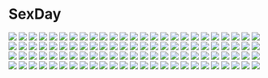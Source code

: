 # SexDay
![](https://konachan.com/image/e67599e12f96da9fb91335b92ba10e74/Konachan.com%20-%20205710%20building%20industrial%20original%20pixiv_fantasia%20ruins%20scenic%20xian_yueyueyue.jpg)
![](https://konachan.com/image/e8b20850ea355f011ad11ecae0dc6886/Konachan.com%20-%20285829%20black_hair%20book%20brown_eyes%20computer%20ibara_dance%20original%20scenic%20shorts%20thighhighs%20watermark.jpg)
![](https://konachan.com/jpeg/d3eccce86527cdbfa56df73101e627ca/Konachan.com%20-%20150850%20akinashi_yuu%20fairys%20game_cg%20haida_kimika%20ima_sugu_onii-chan_ni_imouto_da_tte_iitai%21.jpg)
![](https://konachan.com/image/e07f07b785c579e86ebfcdcb62b89815/Konachan.com%20-%2039630%20abel_nightroad%20glasses%20gloves%20gray_hair%20scythe%20thores_shibamoto%20trinity_blood%20weapon%20white.jpg)
![](https://konachan.com/image/5e008b7cf762f7369191a5e69c951d8a/Konachan.com%20-%20118308%20blonde_hair%20blue_eyes%20brown_eyes%20green_hair%20macross%20macross_frontier%20ranka_lee%20school_uniform%20sheryl_nome.jpg)
![](https://konachan.com/jpeg/bfc54943b85e48e4050f8f2c2ce9c9a5/Konachan.com%20-%2057962%20kimura_kaere%20polychromatic%20sayonara_zetsubou_sensei%20vector.jpg)
![](https://konachan.com/image/606d399bfddb49d87854da71de5dd252/Konachan.com%20-%20199105%20all_male%20anthropomorphism%20black_hair%20ibaraki%20kashuu_kiyomitsu%20katana%20male%20red_eyes%20sword%20touken_ranbu%20weapon%20yamato-no-kami_yasusada.jpg)
![](https://konachan.com/image/a8430dd47327ad7f76f067ca755a2987/Konachan.com%20-%2023065%20aa_megami-sama%20animal%20belldandy%20cat.jpg)
![](https://konachan.com/image/7a9882da74f195fe9030417afe19cc9d/Konachan.com%20-%20182406%20blonde_hair%20fate_testarossa%20mahou_shoujo_lyrical_nanoha%20red_eyes%20skirt%20youxuemingdie.jpg)
![](https://konachan.com/jpeg/7f49215d68afd4b3f44dee3686b14353/Konachan.com%20-%20220836%20aikatsu%21%20cage%20glasses%20hitoto%20toudou_yurika%20wings.jpg)
![](https://konachan.com/jpeg/6abae65f7fa8a191ed57c5054cb8bb83/Konachan.com%20-%2076090%20alcot%20bed%20blue_eyes%20blue_hair%20blush%20game_cg%20miyoshi_ran%20nimura_yuushi%20osananajimi_wa_daitouryou%20ribbons%20short_hair.jpg)
![](https://konachan.com/image/c57feed2842f8e20bf4fb3872ce7326e/Konachan.com%20-%20184800%20bikini_top%20building%20city%20original%20pink_hair%20robot%20ruins%20tyappygain.jpg)
![](https://konachan.com/image/f05e8597ea11635e06be7b453b11791f/Konachan.com%20-%20164902%20animal%20blonde_hair%20butterfly%20dress%20kaime%20yoshino_ryou.jpg)
![](https://konachan.com/image/e51cc3a96e11c3c466518ec785c26e57/Konachan.com%20-%20152957%20gun%20infinite_stratos%20laura_bodewig%20mecha%20nenchi%20tagme%20weapon%20zoom_layer.jpg)
![](https://konachan.com/jpeg/27d27994f1fde651d1454d03ae27cb44/Konachan.com%20-%2091080%20blush%20breasts%20censored%20game_cg%20necklace%20nipples%20nopan%20open_shirt%20purple_eyes%20pussy%20red_hair%20short_hair%20tenmaso%20tree%20tsubaki_nazuna%20whirlpool.jpg)
![](https://konachan.com/image/2faf9f7648226714b57757975a7e4d51/Konachan.com%20-%209284%20izumi_konata%20kobayakawa_yutaka%20lucky_star%20narumi_yui.jpg)
![](https://konachan.com/image/258f3a748b45da72366ca33e2d8a8cdc/Konachan.com%20-%20211894%20aqua_eyes%20aqua_hair%20ass%20christmas%20elbow_gloves%20gloves%20hat%20night%20original%20panties%20pantyhose%20ribbons%20santa_hat%20shikei%20short_hair%20sideboob%20sky%20underwear.jpg)
![](https://konachan.com/jpeg/7559a6cc61292f17fa0189df5fad352a/Konachan.com%20-%2013722%20amane_misa%20death_note%20l%20male.jpg)
![](https://konachan.com/image/72996fcc22c9efb0481705b145335a86/Konachan.com%20-%20215866%20all_male%20journey_to_the_west%20male%20mr.cloud.jpg)
![](https://konachan.com/jpeg/04e5cce60d7e4736bc21a86060c82521/Konachan.com%20-%20203703%20anus%20ass%20blue_eyes%20breasts%20brown_eyes%20brown_hair%20censored%20game_cg%20kaisenn%20nipples%20no_bra%20nopan%20onomatope%2A%20open_shirt%20pussy%20scan%20thighhighs.jpg)
![](https://konachan.com/image/8f0932dd5e5b0af574eb665dac9836a8/Konachan.com%20-%20161505%202girls%20ayakashi_%28monkeypanch%29%20japanese_clothes%20kochiya_sanae%20miko%20moriya_suwako%20torii%20touhou%20water.jpg)
![](https://konachan.com/jpeg/bd7a3d36eb3ab9b7ca3a42ccee31e519/Konachan.com%20-%2057481%20lolita_fashion%20louise_fran%C3%A7oise_le_blanc_de_la_valli%C3%A8re%20maid%20panties%20underwear%20zero_no_tsukaima.jpg)
![](https://konachan.com/image/8f7715dafed8dbbd6230fb8c9a961cc9/Konachan.com%20-%205588%20final_fantasy%20final_fantasy_xi%20red_mage%20takemura_sesshuu.jpg)
![](https://konachan.com/image/bc3323214e423b26e1cbba2628d67198/Konachan.com%20-%20168813%2096neko%20bicolored_eyes%20blonde_hair%20collar%20headphones%20niconico%20short_hair%20squchan.jpg)
![](https://konachan.com/jpeg/501164b2a6382ce45449a8d285a77dc7/Konachan.com%20-%2078692%20blue_eyes%20katana%20konpaku_youmu%20myon%20short_hair%20sword%20touhou%20transparent%20weapon%20white_hair.jpg)
![](https://konachan.com/image/f929a83ab18f62bf2ee3ccc9f3e5ad48/Konachan.com%20-%2093912%20japanese_clothes%20mystia_lorelei%20short_hair%20summer%20touhou%20yukata.jpg)
![](https://konachan.com/image/afaec37793315d9c9bb07fe25cd25f34/Konachan.com%20-%20190714%20ayase_miya%20azumi_risa%20black_hair%20blue_eyes%20gloves%20headband%20peko%20red_eyes%20ribbons%20skirt%20sono_hanabira_ni_kuchizuke_wo%20tagme%20thighhighs.jpg)
![](https://konachan.com/image/70b77de578d3d590b569e64fa6959c4c/Konachan.com%20-%2068899%20all_male%20anthropomorphism%20axis_powers_hetalia%20close%20male%20switzerland_%28hetalia%29.jpg)
![](https://konachan.com/image/facd7da166a5ae3ad832acc12feac737/Konachan.com%20-%2043006%20breasts%20nopan%20penis%20pussy%20s-cry-ed%20sex%20shirt_lift%20uncensored.jpg)
![](https://konachan.com/image/0c8a0ec3ac0afd8dd1e982090867ef47/Konachan.com%20-%205319%20animal%20aquaplus%20cat%20leaf%20lucy_maria_misora%20to_heart%20to_heart_2.jpg)
![](https://konachan.com/image/70cf6f5d2a2bffb66d316108f7e21544/Konachan.com%20-%2036729%20tagme.jpg)
![](https://konachan.com/image/ed397bd1e3c46dae010ada690f2c64e4/Konachan.com%20-%20105210%20camera%20cherry_blossoms%20flowers%20okiru%20school_uniform.jpg)
![](https://konachan.com/image/0eda9023b4769eb3c702c07e2ffba102/Konachan.com%20-%2021116%20chuuou_higashiguchi%20girls_museum%20nipples%20open_shirt%20panties%20saya%20saya_no_uta%20tsukuba_yoh%20underwear.jpg)
![](https://konachan.com/jpeg/b7715ed25d25ab2bbc57a41f586421d9/Konachan.com%20-%20286473%20aliasing%20black_hair%20japanese_clothes%20kamado_nezuko%20kimetsu_no_yaiba%20kimono%20long_hair%20pink_eyes%20rosuuri%20watermark.jpg)
![](https://konachan.com/image/7de2fb084cb753678ceb3fdfed5b64ff/Konachan.com%20-%20111964%20bodysuit%20close%20glasses%20green_eyes%20makinami_mari_illustrious%20neon_genesis_evangelion.jpg)
![](https://konachan.com/image/a77121dd451e4e1cd2de6d68a5e70ab7/Konachan.com%20-%20289853%20blush%20braids%20close%20dress%20gloves%20gray_hair%20.live%20long_hair%20marugoshi_%28burger54%29%20red_eyes%20white%20yozakura_tama.jpg)
![](https://konachan.com/jpeg/f0731aeb8bd464db588232eea597ab73/Konachan.com%20-%20146035%20animal_ears%20bunny%20bunny_ears%20bunnygirl%20dress%20flowers%20inaba_tewi%20tagme%20touhou.jpg)
![](https://konachan.com/jpeg/ed51e0ffdf68454163304dd29169e55a/Konachan.com%20-%2091144%20touhou%20yasaka_kanako.jpg)
![](https://konachan.com/image/3f1090ced6b37706fccf34e70addf57c/Konachan.com%20-%2019225%20blush%20gray_hair%20hoshino_ruri%20long_hair%20martian_successor_nadesico%20twintails%20white%20yellow_eyes.jpg)
![](https://konachan.com/jpeg/e98929fc640ddbaf5cfc69bd80beb352/Konachan.com%20-%20245397%20annin_doufu%20brown_hair%20building%20city%20clouds%20honda_mio%20idolmaster%20necklace%20park%20short_hair%20shorts%20skirt%20sky%20water%20yellow_eyes.jpg)
![](https://konachan.com/image/5ba03693759f16fe11641a99a9656669/Konachan.com%20-%20222059%20beach%20dress%20gokou_ruri%20hat%20long_hair%20monochrome%20ore_no_imouto_ga_konna_ni_kawaii_wake_ga_nai%20summer_dress%20sylar.jpg)
![](https://konachan.com/jpeg/1d1395e190b1deab5932c6d477ca7615/Konachan.com%20-%20216388%20blue_eyes%20brown_hair%20flowers%20hachijou_asa%20original%20school_uniform%20skirt%20sunflower%20tears.jpg)
![](https://konachan.com/jpeg/735928dc13217ec04ce5125d5ee9aa2f/Konachan.com%20-%20212328%20blue_eyes%20blush%20brown_hair%20long_hair%20original%20school_uniform%20takoyaki_%28roast%29%20thighhighs%20twintails%20zettai_ryouiki.jpg)
![](https://konachan.com/jpeg/a197ec65ab7218aa2db0d70181693f65/Konachan.com%20-%20290649%20anthropomorphism%20blue_hair%20blush%20fingering%20kasumi_%28kancolle%29%20long_hair%20nedia_r%20panty_pull%20ponytail%20pussy%20third-party_edit%20topless%20uncensored.jpg)
![](https://konachan.com/image/d298ce165ac95a829d7f204e2ac3c28e/Konachan.com%20-%20295372%202girls%20ayase_eri%20bondage%20breasts%20cunnilingus%20love_live%21_school_idol_project%20mogu_%28au1127%29%20nipples%20nude%20toujou_nozomi%20yuri.jpg)
![](https://konachan.com/jpeg/d2697964c893535482237afa55a3fea6/Konachan.com%20-%20263729%20alpha_%28ypalpha79%29%20blonde_hair%20blue_eyes%20bow%20breasts%20cleavage%20flowers%20navel%20original%20rose%20short_hair%20shorts%20thighhighs%20water.jpg)
![](https://konachan.com/jpeg/4990fa765fdb7e1d12fe0223952f56a4/Konachan.com%20-%20192281%20akane_haruka%20dress%20lump_of_sugar%20moekibara_fumitake%20oumi_kokoro%20school_uniform%20shiratori_aira%20thighhighs%20tsukidate_minori.jpg)
![](https://konachan.com/image/881d39be75beb3b7cbc19ed8ab313e5d/Konachan.com%20-%20289264%20animal_ears%20blonde_hair%20blush%20braids%20breasts%20bunny_ears%20garter%20genjung%20green_eyes%20long_hair%20nipples%20nude%20ponytail%20pubic_hair%20pussy%20tie%20uncensored%20wet.jpg)
![](https://konachan.com/image/b3a26ee4d763d0cdf63fa75b515027c3/Konachan.com%20-%2073631%20aliasing%20black_eyes%20black_hair%20boots%20exit_tunes%20hat%20headphones%20jpeg_artifacts%20long_hair%20original%20ponytail%20skirt%20tie%20train%20uniform%20vania600.jpg)
![](https://konachan.com/image/376f876d555aa17d0f7163fcee973506/Konachan.com%20-%20121014%20breasts%20cleavage%20green_eyes%20green_hair%20hatsune_miku%20jpeg_artifacts%20long_hair%20shuuhei%20twintails%20vocaloid.jpg)
![](https://konachan.com/jpeg/f70e0a396bfdeff95e0c1c97daf11d1f/Konachan.com%20-%20287115%20anthropomorphism%20azur_lane%20bikini%20blue_hair%20breasts%20long_hair%20navel%20pokachu%20purple_eyes%20swimsuit%20third-party_edit%20twintails%20white.jpg)
![](https://konachan.com/image/d2b424c4cce0c425df0b4c66eb98d14b/Konachan.com%20-%2069264%20fate_testarossa%20mahou_shoujo_lyrical_nanoha%20takamachi_nanoha.jpg)
![](https://konachan.com/image/69517ad3b3aaf48950cb14f4595badbd/Konachan.com%20-%2046151%20panties%20teruru%20thighhighs%20touhou%20underwear%20yakumo_yukari.jpg)
![](https://konachan.com/image/0e0701dad36e14221a163e49c382e2a6/Konachan.com%20-%20192128%202girls%20anus%20ass%20blue_hair%20breasts%20cum%20hat%20long_hair%20mogu%20nipples%20nude%20open_shirt%20purple_hair%20pussy%20short_hair%20touhou%20uncensored%20vampire%20yuri.jpg)
![](https://konachan.com/image/f8ac9e2e3cfbd9708fbdcd4cf70b76d8/Konachan.com%20-%20191510%20ass%20blue_eyes%20blush%20bow%20breasts%20cleavage%20fan%20fang%20food%20green_eyes%20group%20loli%20long_hair%20navel%20panties%20red_eyes%20underboob%20underwear%20wink%20wristwear.jpg)
![](https://konachan.com/jpeg/1b31f63b71fa311fd95514988d4fe7ac/Konachan.com%20-%20151032%20brown_hair%20couch%20game_cg%20giga%20kajiya_ayano%20kiss_bell%20mikoto_akemi%20skirt%20sleeping%20thighhighs.jpg)
![](https://konachan.com/image/4bada8e68fa275254fa4395bda268803/Konachan.com%20-%2081178%20chibi%20jpeg_artifacts%20komowata_haruka%20school_uniform%20suzukaze_no_melt%20tenmaso%20tsubaki_nazuna.jpg)
![](https://konachan.com/image/5fa0ab9a546b13f0cbaa8efb40722790/Konachan.com%20-%20238360%20aruciii%20breasts%20flowers%20gray_hair%20jpeg_artifacts%20loli%20long_hair%20nipples%20no_bra%20original%20ribbons%20shirt_lift%20twintails%20underboob.jpg)
![](https://konachan.com/jpeg/872c96966193ce53f654962be057777f/Konachan.com%20-%20197312%20aqua_eyes%20aqua_hair%20blush%20hatsune_miku%20leek%20long_hair%20tears%20thighhighs%20tie%20twintails%20vocaloid%20wamu.jpg)
![](https://konachan.com/image/235d88e3b48b390cf881d0ffe28ac371/Konachan.com%20-%20233935%20bed%20black_hair%20blush%20book%20bra%20breasts%20brown_eyes%20brown_hair%20game_console%20male%20mashu_003%20original%20short_hair%20underwear.jpg)
![](https://konachan.com/image/58f21b99c897bbc97ae03ddd628e7a30/Konachan.com%20-%207792%20clamp%20clover%20sue_%28clover%29.jpg)
![](https://konachan.com/image/ed5950d99d4290d4d03face11526f95d/Konachan.com%20-%20200640%20ais_wallenstein%20bell_cranel%20blonde_hair%20elbow_gloves%20gloves%20knife%20logo%20long_hair%20male%20navel%20red_eyes%20short_hair%20sunset%20weapon%20white_hair%20yellow_eyes.jpg)
![](https://konachan.com/image/8548d0e01a8987b5e1e1e76d2fc7e1aa/Konachan.com%20-%20250173%20anus%20blush%20bow%20breasts%20brown_hair%20censored%20long_hair%20neko_neko_koneko%20nipples%20open_shirt%20original%20penis%20pussy%20spread_legs%20spread_pussy.jpg)
![](https://konachan.com/jpeg/64d95fc47fa5a9638f2a8b65f31808e8/Konachan.com%20-%2065288%20hatsune_miku%20transparent%20twintails%20vocaloid.jpg)
![](https://konachan.com/jpeg/52aebd3014fe2d0068dd0156e76d17ad/Konachan.com%20-%20283225%20bikini%20blonde_hair%20blush%20cameltoe%20green_eyes%20headband%20long_hair%20narukami_ginryuu%20navel%20original%20ponytail%20pubic_hair%20swimsuit%20underboob%20white.jpg)
![](https://konachan.com/jpeg/6d366619ccad0069f82f7701fff77e74/Konachan.com%20-%20258232%20antarcticite%20anthropomorphism%20houseki_no_kuni%20sherbetax%20watermark.jpg)
![](https://konachan.com/jpeg/8e6571b40b9661e246452ae400d1e27f/Konachan.com%20-%20285920%20aqua_hair%20bikini%20breasts%20cameltoe%20choker%20doyouwantto%20green_eyes%20headband%20long_hair%20navel%20nipples%20signed%20swimsuit%20thighhighs%20underboob%20wet%20wristwear.jpg)
![](https://konachan.com/image/0b539c49ab23e6f7cbd7eb11afe6e2fb/Konachan.com%20-%20271119%20blindfold%20blush%20boots%20breasts%20cum%20gray_hair%20leotard%20nier%20nier%3A_automata%20nipples%20penis%20pussy%20sex%20shinkaui%20short_hair%20thighhighs%20uncensored.jpg)
![](https://konachan.com/jpeg/b88f414cb3284a7700a0f2fd3b419f52/Konachan.com%20-%20188475%20bed%20bekkankou%20blush%20breasts%20cum%20eustia_astraea%20game_cg%20long_hair%20nipples%20nude%20penis%20pink_hair%20pussy%20pussy_juice%20sex%20socks%20spread_legs%20uncensored%20wink.jpg)
![](https://konachan.com/image/6420258e34e8717a8e3a533600883d2a/Konachan.com%20-%20235556%20animal_ears%20ass%20breasts%20forest%20foxgirl%20nude%20original%20tail%20tree%20tyappygain%20water.jpg)
![](https://konachan.com/image/1cf93ac37800861a2114a30a828f3673/Konachan.com%20-%20162374%202girls%20atelier%20atelier_meruru%20atelier_rorona%20dress%20kaena_swaya%20kishida_mel%20merurulince_rede_arls%20night.jpg)
![](https://konachan.com/jpeg/b9956a7127ff739ea5320688883af902/Konachan.com%20-%20220562%20blue_eyes%20book%20bra%20breasts%20brown_hair%20idolmaster%20long_hair%20mukka%20navel%20nipples%20panties%20pubic_hair%20scarf%20shirt_lift%20signed%20underwear%20wet.jpg)
![](https://konachan.com/jpeg/ce553d7e8e3466dd984516b4e9183f27/Konachan.com%20-%20243191%20blue_eyes%20breasts%20butterfly%20cleavage%20clouds%20dress%20flowers%20gloves%20grass%20kazenokaze%20landscape%20long_hair%20necklace%20ponytail%20scenic%20thighhighs%20tree.jpg)
![](https://konachan.com/image/1c700303cf9fbf5f9426293aec7d8086/Konachan.com%20-%2070153%20blush%20meiko%20red_eyes%20red_hair%20short_hair%20skirt%20vocaloid%20zoom_layer.jpg)
![](https://konachan.com/jpeg/ece14c2b2c80161df22e10d121138ef3/Konachan.com%20-%20226010%20golden_darkness%20loli%20rizuki_suwoto%20third-party_edit%20to_love_ru%20to_love_ru_darkness%20yuuki_mikan.jpg)
![](https://konachan.com/image/0af0401bb795818c7ff399dfe40800de/Konachan.com%20-%2014360%20anthropomorphism%20me%20os-tan%20windows.jpg)
![](https://konachan.com/jpeg/6f2848edc1d9c3d3c82881046a3a53e4/Konachan.com%20-%20187498%20breasts%20brown_hair%20cameltoe%20erondo%20game_cg%20headband%20honjou_masato%20koinaka%20maid%20nipples%20nonohara_mio%20panties%20spread_legs%20underwear.jpg)
![](https://konachan.com/jpeg/ac9edf06b083e0b120f6c3ac97a1792c/Konachan.com%20-%20214132%20animal_ears%20blush%20catgirl%20censored%20cum%20game_cg%20green_eyes%20long_hair%20male%20nae-nae%20nekohana_korone%20penis%20pink_hair%20sex%20skirt%20skyfish.jpg)
![](https://konachan.com/image/2eea9db400fbd50bf7f369918f7b071f/Konachan.com%20-%2052778%20akashio%20nagae_iku%20touhou.jpg)
![](https://konachan.com/image/1cc64338dbe389e1a99591d7d9a14a3e/Konachan.com%20-%20113048%20bow%20dress%20hatsune_miku%20loli%20ribbons%20vocaloid.jpg)
![](https://konachan.com/jpeg/0f0b0d126e2147a9aec9a1d3054e208a/Konachan.com%20-%20142685%20beatmania_iidx%20breast_hold%20breasts%20happy_core%20headphones%20kinoshita_ichi%20long_hair%20nipples%20nopan%20open_shirt%20orange_eyes%20orange_hair%20wet.jpg)
![](https://konachan.com/jpeg/90c5d6775e5d425acebde617850df9cc/Konachan.com%20-%20225769%20black_eyes%20black_hair%20breasts%20cleavage%20game_cg%20long_hair%20tagme_%28artist%29%20tagme_%28character%29%20towel%20wet.jpg)
![](https://konachan.com/image/e4f42f9fd48789f1dc9cef9ed014c587/Konachan.com%20-%2012357%20blanc_neige%20shining_tears%20taka_tony.jpg)
![](https://konachan.com/image/000c236bf8ef573cdf553bffded08bcf/Konachan.com%20-%20126821%20all_male%20blue_eyes%20blue_hair%20caco_%28fmym%29%20kaito%20male%20polychromatic%20scarf%20short_hair%20vocaloid%20water%20wet.jpg)
![](https://konachan.com/jpeg/fe3d9e8d6f64d7cdf251512aa8e40580/Konachan.com%20-%20259165%202girls%20barefoot%20black_hair%20brown_eyes%20flowers%20long_hair%20original%20school_uniform%20shoujo_ai%20skirt%20tagme_%28artist%29%20white_hair.jpg)
![](https://konachan.com/jpeg/50ff765a0e0c8fb774ff1c2297fe2cec/Konachan.com%20-%20109957%20aisaka_tsugumi%20black_hair%20blonde_hair%20breast_grab%20breasts%20c%3Adrive%20censored%20game_cg%20nipples%20penis%20renai_saimin%20sex%20tendou_chizuru%20thighhighs%20wet.jpg)
![](https://konachan.com/image/9686b8cde1816dc0df0f5102e3c93e6a/Konachan.com%20-%20300830%20aqua_eyes%20barefoot%20black_hair%20blue_eyes%20bra%20breasts%20brown_hair%20cleavage%20long_hair%20navel%20ogata_tei%20original%20panties%20twintails%20underwear%20water%20wet.jpg)
![](https://konachan.com/jpeg/1d7cf7f7414e847881edce6e3992ef7b/Konachan.com%20-%2044416%20rozen_maiden%20souseiseki.jpg)
![](https://konachan.com/image/cec4f32f18c21849327ecdab149ac795/Konachan.com%20-%20158219%20animal_ears%20catgirl%20mikane_sebiri%20original%20stockings%20tagme.jpg)
![](https://konachan.com/jpeg/6ffcb1c32d0579de7ef6c926ec7266d9/Konachan.com%20-%20117700%20dressing%20flat_chest%20game_cg%20japanese_clothes%20love_2_quad%20marmalade%20naruse_hirofumi%20nipples%20no_bra%20pink_eyes%20toudou_chitose%20wet.jpg)
![](https://konachan.com/image/afb2409f783ee580b7027c5a739df576/Konachan.com%20-%20247057%202girls%20aqua_eyes%20ass%20barefoot%20bow%20braids%20breasts%20flowers%20green_hair%20long_hair%20necklace%20original%20panties%20sideboob%20twintails%20underwear%20wings%20wristwear.jpg)
![](https://konachan.com/image/2c454e28d2e422b93d06e61f2ed5c8ee/Konachan.com%20-%2020449%20fukuyama_lisa%20girls_bravo%20kojima_kirie%20koyomi_hare_nanaka%20miharu_sena_kanaka%20swimsuit.jpg)
![](https://konachan.com/image/96e042f4e07ae21e7e624788101d6096/Konachan.com%20-%2040123%20galge.com%20glasses%20green_eyes%20logo%20panties%20pantyhose%20school_uniform%20skirt%20striped_panties%20underwear%20upskirt%20yukirin.jpg)
![](https://konachan.com/image/66f2851a337362220b818cf7c86f4105/Konachan.com%20-%2058865%20hatsune_miku%20panties%20striped_panties%20underwear%20vocaloid.jpg)
![](https://konachan.com/image/9e848629fd24db32dd119032fb2199f0/Konachan.com%20-%20118323%20macross%20macross_frontier%20sheryl_nome.jpg)
![](https://konachan.com/jpeg/0353343c3597403ee7e9f401234cb722/Konachan.com%20-%20211190%20anthropomorphism%20black_hair%20clouds%20grass%20houshou_%28kancolle%29%20japanese_clothes%20kantai_collection%20ohiya%20ponytail%20scenic%20skirt%20tree%20water.jpg)
![](https://konachan.com/image/b9c9966e65c1285761583bdf93cb7a4a/Konachan.com%20-%2019580%202girls%20breasts%20brown_eyes%20brown_hair%20long_hair%20love_hina%20narusegawa_naru%20nude%20otohime_mutsumi%20ribbons.jpg)
![](https://konachan.com/image/3f3e3364c7c810244d3ad73f04160eca/Konachan.com%20-%20140952%20accel_world%20black_hair%20butterfly%20close%20gloves%20gunp%20kuro_yuki_hime%20long_hair%20red_eyes.jpg)
![](https://konachan.com/image/b764d78457f17e382342b22cad73e925/Konachan.com%20-%20198367%20blue_eyes%20gloves%20hat%20long_hair%20purple_hair%20vocaloid.jpg)
![](https://konachan.com/image/249cad2ea39df6ba573b4c580fced817/Konachan.com%20-%2075747%20hatsune_miku%20long_hair%20shiwasu_takashi%20twintails%20vocaloid.jpg)
